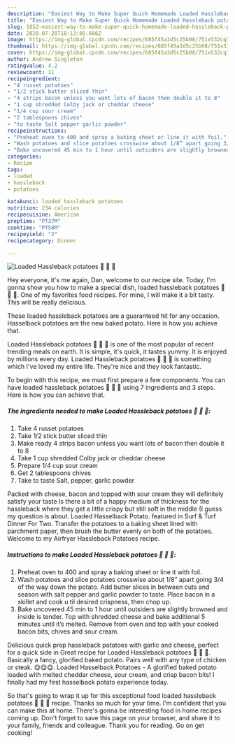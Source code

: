 ```yaml
---
description: "Easiest Way to Make Super Quick Homemade Loaded Hassleback potatoes 🥔 🥓 🧀"
title: "Easiest Way to Make Super Quick Homemade Loaded Hassleback potatoes 🥔 🥓 🧀"
slug: 1852-easiest-way-to-make-super-quick-homemade-loaded-hassleback-potatoes
date: 2020-07-28T18:13:09.666Z
image: https://img-global.cpcdn.com/recipes/685f45a3d5c25b08/751x532cq70/loaded-hassleback-potatoes-🥔-🥓-🧀-recipe-main-photo.jpg
thumbnail: https://img-global.cpcdn.com/recipes/685f45a3d5c25b08/751x532cq70/loaded-hassleback-potatoes-🥔-🥓-🧀-recipe-main-photo.jpg
cover: https://img-global.cpcdn.com/recipes/685f45a3d5c25b08/751x532cq70/loaded-hassleback-potatoes-🥔-🥓-🧀-recipe-main-photo.jpg
author: Andrew Singleton
ratingvalue: 4.2
reviewcount: 11
recipeingredient:
- "4 russet potatoes"
- "1/2 stick butter sliced thin"
- "4 strips bacon unless you want lots of bacon then double it to 8"
- "1 cup shredded Colby jack or cheddar cheese"
- "1/4 cup sour cream"
- "2 tablespoons chives"
- "to taste Salt pepper garlic powder"
recipeinstructions:
- "Preheat oven to 400 and spray a baking sheet or line it with foil."
- "Wash potatoes and slice potatoes crosswise about 1/8” apart going 3/4 of the way down the potato. Add butter slices in between cuts and season with salt pepper and garlic powder to taste. Place bacon in a skillet and cook u til desired crispness, then chop up."
- "Bake uncovered 45 min to 1 hour until outsiders are slightly browned and inside is tender. Top with shredded cheese and bake additional 5 minutes until it’s melted. Remove from oven and top with your cooked bacon bits, chives and sour cream."
categories:
- Recipe
tags:
- loaded
- hassleback
- potatoes

katakunci: loaded hassleback potatoes 
nutrition: 234 calories
recipecuisine: American
preptime: "PT37M"
cooktime: "PT58M"
recipeyield: "2"
recipecategory: Dinner

---
```



![Loaded Hassleback potatoes 🥔 🥓 🧀](https://img-global.cpcdn.com/recipes/685f45a3d5c25b08/751x532cq70/loaded-hassleback-potatoes-🥔-🥓-🧀-recipe-main-photo.jpg)

Hey everyone, it's me again, Dan, welcome to our recipe site. Today, I'm gonna show you how to make a special dish, loaded hassleback potatoes 🥔 🥓 🧀. One of my favorites food recipes. For mine, I will make it a bit tasty. This will be really delicious.

These loaded hassleback potatoes are a guaranteed hit for any occasion. Hasselback potatoes are the new baked potato. Here is how you achieve that.

Loaded Hassleback potatoes 🥔 🥓 🧀 is one of the most popular of recent trending meals on earth. It is simple, it's quick, it tastes yummy. It is enjoyed by millions every day. Loaded Hassleback potatoes 🥔 🥓 🧀 is something which I've loved my entire life. They're nice and they look fantastic.


To begin with this recipe, we must first prepare a few components. You can have loaded hassleback potatoes 🥔 🥓 🧀 using 7 ingredients and 3 steps. Here is how you can achieve that.

<!--inarticleads1-->

##### The ingredients needed to make Loaded Hassleback potatoes 🥔 🥓 🧀:

1. Take 4 russet potatoes
1. Take 1/2 stick butter sliced thin
1. Make ready 4 strips bacon unless you want lots of bacon then double it to 8
1. Take 1 cup shredded Colby jack or cheddar cheese
1. Prepare 1/4 cup sour cream
1. Get 2 tablespoons chives
1. Take to taste Salt, pepper, garlic powder


Packed with cheese, bacon and topped with sour cream they will definitely satisfy your taste Is there a bit of a happy medium of thickness for the hassleback where they get a little crispy but still soft in the middle (I guess my question is about. Loaded Hasselback Potato. featured in Surf &amp; Turf Dinner For Two. Transfer the potatoes to a baking sheet lined with parchment paper, then brush the butter evenly on both of the potatoes. Welcome to my Airfryer Hassleback Potatoes recipe. 

<!--inarticleads2-->

##### Instructions to make Loaded Hassleback potatoes 🥔 🥓 🧀:

1. Preheat oven to 400 and spray a baking sheet or line it with foil.
1. Wash potatoes and slice potatoes crosswise about 1/8” apart going 3/4 of the way down the potato. Add butter slices in between cuts and season with salt pepper and garlic powder to taste. Place bacon in a skillet and cook u til desired crispness, then chop up.
1. Bake uncovered 45 min to 1 hour until outsiders are slightly browned and inside is tender. Top with shredded cheese and bake additional 5 minutes until it’s melted. Remove from oven and top with your cooked bacon bits, chives and sour cream.


Delicious quick prep hassleback potatoes with garlic and cheese, perfect for a quick side in Great recipe for Loaded Hassleback potatoes 🥔 🥓 🧀. Basically a fancy, glorified baked potato. Pairs well with any type of chicken or steak. 😋😋😋. Loaded Hasselback Potatoes - A glorified baked potato loaded with melted cheddar cheese, sour cream, and crisp bacon bits! I finally had my first hasselback potato experience today. 

So that's going to wrap it up for this exceptional food loaded hassleback potatoes 🥔 🥓 🧀 recipe. Thanks so much for your time. I'm confident that you can make this at home. There's gonna be interesting food in home recipes coming up. Don't forget to save this page on your browser, and share it to your family, friends and colleague. Thank you for reading. Go on get cooking!
